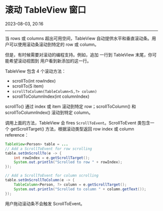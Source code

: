 # 滚动 TableView 窗口

2023-08-03, 20:16
****
当 rows 或 columns 超出可用空间，TableView 自动提供水平和垂直滚动条。用户可以使用滚动条滚动到特定的 row 或 column。

但是，有时候需要对滚动的编程支持。例如，追加 一行到 TableView 末尾，你可能希望滚动视图到 用户看到新添加的这一行。

TableView 包含 4 个滚动方法：

- scrollTo(int rowIndex)
- scrollTo(S item)
- `scrollToColumn(TableColumn<S,?> column)`
- scrollToColumnIndex(int columnIndex)

scrollTo() 通过 index 或 item 滚动到特定 row；scrollToColumn() 和 scrollToColumnIndex() 滚动到特定 column。

调用上面的方法，TableView 会 fires `ScrollToEvent`。ScrollToEvent 类包含一个 getScrollTarget() 方法，根据滚动类型返回 row index 或 column reference：

```java
TableView<Person> table = ...
// Add a ScrollToEvent for row scrolling
table.setOnScrollTo(e -> {
    int rowIndex = e.getScrollTarget();
    System.out.println("Scrolled to row " + rowIndex);
});

// Add a ScrollToEvent for column scrolling
table.setOnScrollToColumn(e -> {
    TableColumn<Person, ?> column = e.getScrollTarget();
    System.out.println("Scrolled to column " + column.getText());
});
```

用户拖动滚动条不会触发 ScrollToEvent。

